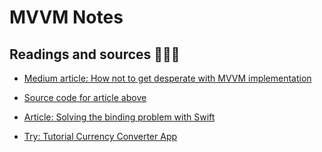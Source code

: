 #  MVVM Notes

## Readings and sources 👩🏻‍💻

- [Medium article: How not to get desperate with MVVM implementation](https://medium.com/flawless-app-stories/how-to-use-a-model-view-viewmodel-architecture-for-ios-46963c67be1b)

- [Source code for article above](https://github.com/koromiko/Tutorial/tree/master/MVVMPlayground/MVVMPlayground)

- [Article: Solving the binding problem with Swift](http://five.agency/solving-the-binding-problem-with-swift/)

- [Try: Tutorial Currency Converter App](https://benoitpasquier.com/ios-swift-mvvm-pattern/)
